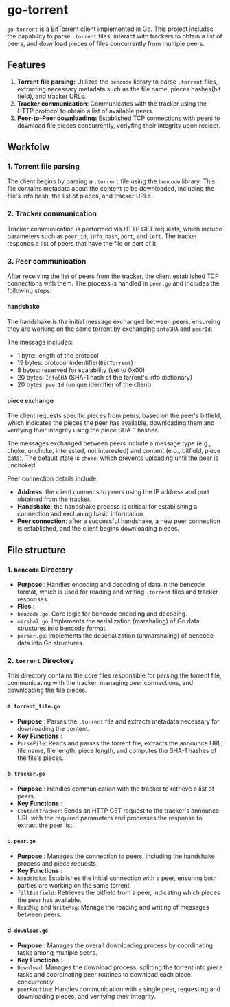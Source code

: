 # go-torrent

`go-torrent` is a BitTorrent client implemented in Go. This project includes the capability to parse `.torrent` files, interact with trackers to obtain a list of peers, and download pieces of files concurrently from multiple peers.

## Features

1. **Torrent file parsing:** Utilizes the `bencode` library to parse `.torrent` files, extracting necessary metadata such as the file name, pieces hashes(bit field), and tracker URLs.
2. **Tracker communication**: Communicates with the tracker using the HTTP protocol to obtain a list of available peers.
3. **Peer-to-Peer downloading:** Established TCP connections with peers to download file pieces concurrently, veriyfing their integrity upon reciept.

## Workfolw

### 1. Torrent file parsing

The client begins by parsing a `.torrent` file using the `bencode` library. This file contains metadata about the content to be downloaded, including the file's info hash, the list of pieces, and tracker URLs

### 2. Tracker communication

Tracker communication is performed via HTTP  GET requests, which include parameters such as `peer_id`, `info_hash`, `port`, and `left`. The tracker responds a list of peers that have the file or part of it.

### 3. Peer communication

After receiving the list of peers from the tracker, the client established TCP connections with them. The process is handled in `peer.go` and includes the following steps:

#### handshake

The handshake is the initial message exchanged between peers, ensureing they are working on the same torrent by exchanging `infoSHA` and `peerId`.

The message includes:

- 1 byte: length of the protocol
- 19 bytes: protocol indentifier(`BitTorrent`)
- 8 bytes: reserved for scalability (set to 0x00)
- 20 bytes: `InfoSHA` (SHA-1 hash of the torrent's info dictionary)
- 20 bytes: `peerId` (unique identifier of the client)

#### piece exchange

The client requests specific pieces from peers, based on the peer's bitfield, which indicates the pieces the peer has available, downloading them and verifying their integrity using the piece SHA-1 hashes.

The messages exchanged between peers include a message type (e.g., choke, unchoke, interested, not interested) and content (e.g., bitfield, piece data). The default state is `choke`, which prevents uploading until the peer is unchoked.

Peer connection details include:

- **Address**: the client connects to peers using the IP address and port obtained from the tracker.
- **Handshake**: the handshake process is critical for establishing a connection and exchaning basic information
- **Peer connection**: after a successful handshake, a new peer connection is established, and the client begins downloading pieces.

## File structure

### 1. `bencode` Directory

* **Purpose** : Handles encoding and decoding of data in the bencode format, which is used for reading and writing `.torrent` files and tracker responses.
* **Files** :
* `bencode.go`: Core logic for bencode encoding and decoding.
* `marshal.go`: Implements the serialization (marshaling) of Go data structures into bencode format.
* `parser.go`: Implements the deserialization (unmarshaling) of bencode data into Go structures.

### 2. `torrent` Directory

This directory contains the core files responsible for parsing the torrent file, communicating with the tracker, managing peer connections, and downloading the file pieces.

#### a. `torrent_file.go`

* **Purpose** : Parses the `.torrent` file and extracts metadata necessary for downloading the content.
* **Key Functions** :
* `ParseFile`: Reads and parses the torrent file, extracts the announce URL, file name, file length, piece length, and computes the SHA-1 hashes of the file's pieces.

#### b. `tracker.go`

* **Purpose** : Handles communication with the tracker to retrieve a list of peers.
* **Key Functions** :
* `ContactTracker`: Sends an HTTP GET request to the tracker's announce URL with the required parameters and processes the response to extract the peer list.

#### c. `peer.go`

* **Purpose** : Manages the connection to peers, including the handshake process and piece requests.
* **Key Functions** :
* `handshake`: Establishes the initial connection with a peer, ensuring both parties are working on the same torrent.
* `fillBitfield`: Retrieves the bitfield from a peer, indicating which pieces the peer has available.
* `ReadMsg` and `WriteMsg`: Manage the reading and writing of messages between peers.

#### d. `download.go`

* **Purpose** : Manages the overall downloading process by coordinating tasks among multiple peers.
* **Key Functions** :
* `Download`: Manages the download process, splitting the torrent into piece tasks and coordinating peer routines to download each piece concurrently.
* `peerRoutine`: Handles communication with a single peer, requesting and downloading pieces, and verifying their integrity.
